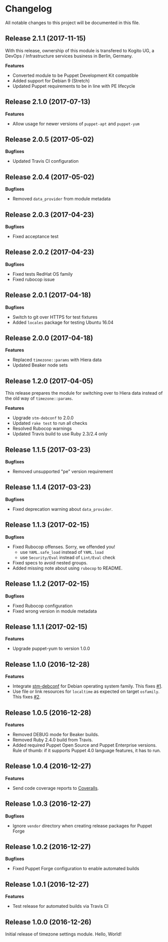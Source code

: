 # Changelog

All notable changes to this project will be documented in this file.

## Release 2.1.1 (2017-11-15)

With this release, ownership of this module is transfered to Kogito UG,
a DevOps / Infrastructure services business in Berlin, Germany.

**Features**

- Converted module to be Puppet Development Kit compatible
- Added support for Debian 9 (Stretch)
- Updated Puppet requirements to be in line with PE lifecycle

## Release 2.1.0 (2017-07-13)

**Features**

- Allow usage for newer versions of `puppet-apt` and `puppet-yum`

## Release 2.0.5 (2017-05-02)

**Bugfixes**

- Updated Travis CI configuration

## Release 2.0.4 (2017-05-02)

**Bugfixes**

- Removed `data_provider` from module metadata

## Release 2.0.3 (2017-04-23)

**Bugfixes**

- Fixed acceptance test

## Release 2.0.2 (2017-04-23)

**Bugfixes**

- Fixed tests RedHat OS family
- Fixed rubocop issue

## Release 2.0.1 (2017-04-18)

**Bugfixes**

- Switch to git over HTTPS for test fixtures
- Added `locales` package for testing Ubuntu 16.04

## Release 2.0.0 (2017-04-18)

**Features**

- Replaced `timezone::params` with Hiera data
- Updated Beaker node sets

## Release 1.2.0 (2017-04-05)

This release prepares the module for switching over to Hiera data instead of the
old way of `timezone::params`.

**Features**

- Upgrade `stm-debconf` to 2.0.0
- Updated `rake test` to run all checks
- Resolved Rubocop warnings
- Updated Travis build to use Ruby 2.3/2.4 only

## Release 1.1.5 (2017-03-23)

**Bugfixes**

- Removed unsupported "pe" version requirement

## Release 1.1.4 (2017-03-23)

**Bugfixes**

- Fixed deprecation warning about `data_provider`.

## Release 1.1.3 (2017-02-15)

**Bugfixes**
- Fixed Rubocop offenses. Sorry, we offended you!
  - use `YAML.safe_load` instead of `YAML.load`
  - use `Security/Eval` instead of `Lint/Eval` check
- Fixed specs to avoid nested groups.
- Added missing note about using `rubocop` to README.

## Release 1.1.2 (2017-02-15)

**Bugfixes**

- Fixed Rubocop configuration
- Fixed wrong version in module metadata

## Release 1.1.1 (2017-02-15)

**Features**

- Upgrade puppet-yum to version 1.0.0

## Release 1.1.0 (2016-12-28)

**Features**

- Integrate [stm-debconf](https://github.com/smoeding/puppet-debconf) for
  Debian operating system family.
  This fixes [#1](https://github.com/kogitoapp/puppet-timezone/issues/1).
- Use file or link resources for `localtime` as expected on target `osfamily`.
  This fixes [#2](https://github.com/kogitoapp/puppet-timezone/issues/2).

## Release 1.0.5 (2016-12-28)

**Features**

- Removed DEBUG mode for Beaker builds.
- Removed Ruby 2.4.0 build from Travis.
- Added required Puppet Open Source and Puppet Enterprise versions. Rule of
  thumb: if it supports Puppet 4.0 language features, it has to run.

## Release 1.0.4 (2016-12-27)

**Features**

- Send code coverage reports to [Coveralls](https://coveralls.io/github/kogitoapp/puppet-timezone).

## Release 1.0.3 (2016-12-27)

**Bugfixes**

- Ignore `vendor` directory when creating release packages for Puppet Forge

## Release 1.0.2 (2016-12-27)

**Bugfixes**

- Fixed Puppet Forge configuration to enable automated builds

## Release 1.0.1 (2016-12-27)

**Features**

- Test release for automated builds via Travis CI

## Release 1.0.0 (2016-12-26)

Initial release of timezone settings module. Hello, World!

